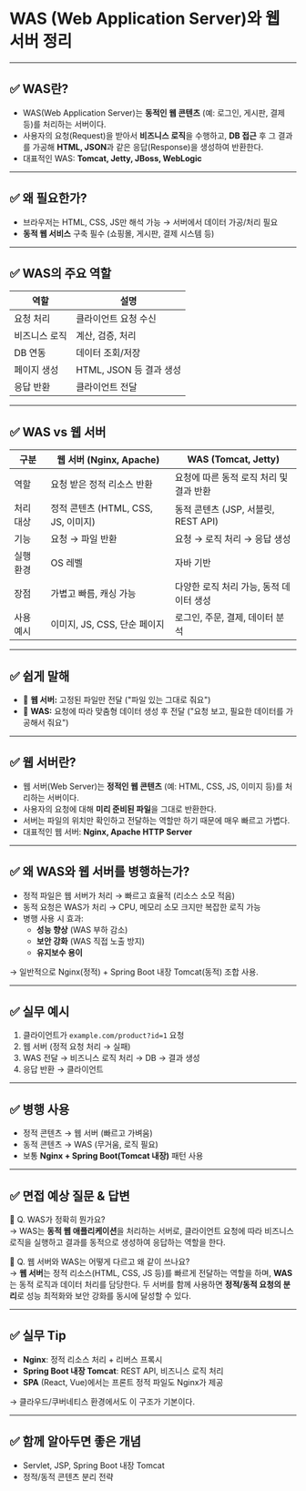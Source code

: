 # WAS (Web Application Server)와 웹 서버 정리

---

## ✅ WAS란?

- WAS(Web Application Server)는 **동적인 웹 콘텐츠** (예: 로그인, 게시판, 결제 등)를 처리하는 서버이다.
- 사용자의 요청(Request)을 받아서 **비즈니스 로직**을 수행하고, **DB 접근** 후 그 결과를 가공해 **HTML, JSON**과 같은 응답(Response)을 생성하여 반환한다.
- 대표적인 WAS: **Tomcat, Jetty, JBoss, WebLogic**

---

## ✅ 왜 필요한가?

- 브라우저는 HTML, CSS, JS만 해석 가능 → 서버에서 데이터 가공/처리 필요
- **동적 웹 서비스** 구축 필수 (쇼핑몰, 게시판, 결제 시스템 등)

---

## ✅ WAS의 주요 역할

| 역할 | 설명 |
|------|------|
| 요청 처리 | 클라이언트 요청 수신 |
| 비즈니스 로직 | 계산, 검증, 처리 |
| DB 연동 | 데이터 조회/저장 |
| 페이지 생성 | HTML, JSON 등 결과 생성 |
| 응답 반환 | 클라이언트 전달 |

---

## ✅ WAS vs 웹 서버

| 구분 | 웹 서버 (Nginx, Apache) | WAS (Tomcat, Jetty) |
|------|-----------------------|---------------------|
| 역할 | 요청 받은 정적 리소스 반환 | 요청에 따른 동적 로직 처리 및 결과 반환 |
| 처리 대상 | 정적 콘텐츠 (HTML, CSS, JS, 이미지) | 동적 콘텐츠 (JSP, 서블릿, REST API) |
| 기능 | 요청 → 파일 반환 | 요청 → 로직 처리 → 응답 생성 |
| 실행 환경 | OS 레벨 | 자바 기반 |
| 장점 | 가볍고 빠름, 캐싱 가능 | 다양한 로직 처리 가능, 동적 데이터 생성 |
| 사용 예시 | 이미지, JS, CSS, 단순 페이지 | 로그인, 주문, 결제, 데이터 분석 |

---

## ✅ 쉽게 말해

- 📄 **웹 서버:** 고정된 파일만 전달 ("파일 있는 그대로 줘요")
- 🧩 **WAS:** 요청에 따라 맞춤형 데이터 생성 후 전달 ("요청 보고, 필요한 데이터를 가공해서 줘요")

---

## ✅ 웹 서버란?

- 웹 서버(Web Server)는 **정적인 웹 콘텐츠** (예: HTML, CSS, JS, 이미지 등)를 처리하는 서버이다.
- 사용자의 요청에 대해 **미리 준비된 파일**을 그대로 반환한다.
- 서버는 파일의 위치만 확인하고 전달하는 역할만 하기 때문에 매우 빠르고 가볍다.
- 대표적인 웹 서버: **Nginx, Apache HTTP Server**

---

## ✅ 왜 WAS와 웹 서버를 병행하는가?

- 정적 파일은 웹 서버가 처리 → 빠르고 효율적 (리소스 소모 적음)
- 동적 요청은 WAS가 처리 → CPU, 메모리 소모 크지만 복잡한 로직 가능
- 병행 사용 시 효과:
  - **성능 향상** (WAS 부하 감소)
  - **보안 강화** (WAS 직접 노출 방지)
  - **유지보수 용이**

→ 일반적으로 Nginx(정적) + Spring Boot 내장 Tomcat(동적) 조합 사용.

---

## ✅ 실무 예시

1. 클라이언트가 `example.com/product?id=1` 요청
2. 웹 서버 (정적 요청 처리 → 실패)
3. WAS 전달 → 비즈니스 로직 처리 → DB → 결과 생성
4. 응답 반환 → 클라이언트

---

## ✅ 병행 사용

- 정적 콘텐츠 → 웹 서버 (빠르고 가벼움)
- 동적 콘텐츠 → WAS (무거움, 로직 필요)
- 보통 **Nginx + Spring Boot(Tomcat 내장)** 패턴 사용

---

## ✅ 면접 예상 질문 & 답변

💬 Q. WAS가 정확히 뭔가요?  
→ WAS는 **동적 웹 애플리케이션**을 처리하는 서버로, 클라이언트 요청에 따라 비즈니스 로직을 실행하고 결과를 동적으로 생성하여 응답하는 역할을 한다.

💬 Q. 웹 서버와 WAS는 어떻게 다르고 왜 같이 쓰나요?  
→ **웹 서버**는 정적 리소스(HTML, CSS, JS 등)를 빠르게 전달하는 역할을 하며, **WAS**는 동적 로직과 데이터 처리를 담당한다. 두 서버를 함께 사용하면 **정적/동적 요청의 분리**로 성능 최적화와 보안 강화를 동시에 달성할 수 있다.

---

## ✅ 실무 Tip

- **Nginx**: 정적 리소스 처리 + 리버스 프록시
- **Spring Boot 내장 Tomcat**: REST API, 비즈니스 로직 처리
- **SPA** (React, Vue)에서는 프론트 정적 파일도 Nginx가 제공

→ 클라우드/쿠버네티스 환경에서도 이 구조가 기본이다.

---

## ✅ 함께 알아두면 좋은 개념

- Servlet, JSP, Spring Boot 내장 Tomcat
- 정적/동적 콘텐츠 분리 전략